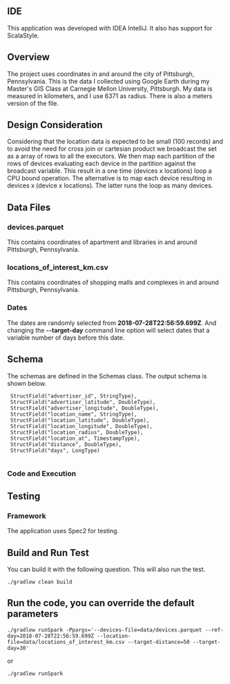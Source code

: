## IDE 
This application was developed with IDEA IntelliJ. It also has support for ScalaStyle.

## Overview 

The project uses coordinates in and around the city of Pittsburgh, Pennsylvania. This is the data I collected using 
Google Earth during my Master's GIS Class at Carnegie Mellon University, Pittsburgh. My data is measured
in kilometers, and I use 6371 as radius. There is also a meters version of the file.

## Design Consideration 

Considering that the location data is expected to be small (100 records) and to avoid the need for 
cross join or cartesian product we broadcast the set as a array of rows to all the executors. We 
then map each partition of the rows of devices evaluating each device in the partition against the 
broadcast variable. This result in a one time (devices x locations) loop a CPU bound operation. The 
alternative is to map each device resulting in devices x (device x locations). The latter runs the loop 
as many devices. 

## Data Files

### devices.parquet

This contains coordinates of apartment and libraries in and around Pittsburgh, Pennsylvania. 

### locations_of_interest_km.csv

This contains coordinates of shopping malls and complexes in and around Pittsburgh, Pennsylvania.

### Dates 

The dates are randomly selected from **2018-07-28T22:56:59.699Z**. And changing the **--target-day** command 
line option will select dates that a variable number of days before this date. 

## Schema 

The schemas are defined in the Schemas class. The output schema is shown below. 
 
 ```
  StructField("advertiser_id", StringType),
  StructField("advertiser_latitude", DoubleType),
  StructField("advertiser_longitude", DoubleType),
  StructField("location_name", StringType),
  StructField("location_latitude", DoubleType),
  StructField("location_longitude", DoubleType),
  StructField("location_radius", DoubleType),
  StructField("location_at", TimestampType),
  StructField("distance", DoubleType),
  StructField("days", LongType)
  
```

### Code and Execution 

## Testing

### Framework 

The application uses Spec2 for testing.


## Build and Run Test
You can build it with the following question. This will also run the test.  

```./gradlew clean build```

## Run the code, you can override the default parameters

```
./gradlew runSpark -Ppargs='--devices-file=data/devices.parquet --ref-day=2018-07-28T22:56:59.699Z --location-file=data/locations_of_interest_km.csv --target-distance=50 --target-day=30'

```

or

```
./gradlew runSpark
```



  
